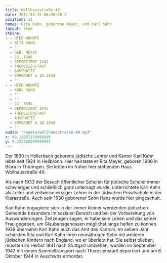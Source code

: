 ```yaml
---
title: Wollhausstraße 40
date: 2011-04-15 00:00:00 Z
position: 11
names: Rita Kahn, geborene Meyer, und Karl Kahn
layout: item
steine:
- - HIER WOHNTE
  - RITA KAHN
  - ''
  - GEB. MEYER
  - JG. 1906
  - DEPORTIERT 1942
  - THERESIENSTADT
  - AUSCHWITZ
  - ERMORDET 6.10.1944
  - ''
- - HIER WOHNTE
  - KARL KAHN
  - ''
  - ''
  - JG. 1890
  - DEPORTIERT 1942
  - THERESIENSTADT
  - AUSCHWITZ
  - ERMORDET 6.10.1944
  - ''
audio: "/audio/wollhausstrasse-40.mp3"
x: 49.13887159999999
y: 9.225582099999997
---
```


Der 1890 in Hollerbach geborene jüdische Lehrer und Kantor Karl Kahn lebte seit 1924 in Heilbronn. Hier heiratete er Rita Meyer, geboren 1906 in Bibra in Thüringen. Sie lebten im früher hier stehenden Haus Wollhausstraße 40.

Als nach 1933 der Besuch öffentlicher Schulen für jüdische Schüler immer schwieriger und schließlich ganz untersagt wurde, unterrichtete Karl Kahn als Leiter und zeitweise einziger Lehrer in der jüdischen Privatschule in der Klarastraße. Auch sein 1930 geborener Sohn Hans wurde hier eingeschult.

Karl Kahn engagierte sich in der immer kleiner werdenden jüdischen Gemeinde besonders im sozialen Bereich und bei der Vorbereitung von Auswanderungen. Zeitzeugen sagen, er habe sein Leben und das seiner Frau gegeben, um Glaubensgenossen möglichst lange helfen zu können. 1939 übernahm Karl Kahn auch das Amt des Kantors; im selben Jahr schickten Rita und Karl Kahn ihren neunjährigen Sohn mit weiteren jüdischen Kindern nach England, wo er überlebt hat. Sie selbst blieben, mussten im Herbst 1941 nach Stuttgart umziehen, wurden im September 1942 mit einem Sammeltransport nach Theresienstadt deportiert und am 6. Oktober 1944 in Auschwitz ermordet.